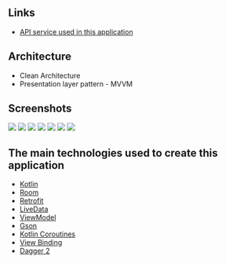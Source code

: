 ## __Links__
* [API service used in this application](https://pokeapi.co/docs/v2) 

## __Architecture__
* Clean Architecture
* Presentation layer pattern - MVVM

## __Screenshots__

![](screenshots/2021-09-01%2014.09.04.jpg)
![](screenshots/2021-09-01%2014.09.06.jpg)
![](screenshots/2021-09-01%2014.09.09.jpg)
![](screenshots/2021-09-01%2014.09.11.jpg)
![](screenshots/2021-09-01%2014.09.14.jpg)
![](screenshots/2021-09-01%2014.09.16.jpg)
![](screenshots/2021-09-01%2014.09.19.jpg)

## __The main technologies used to create this application__

* [Kotlin](https://developer.android.com/kotlin)
* [Room](https://developer.android.com/jetpack/androidx/releases/room)
* [Retrofit](https://square.github.io/retrofit/)
* [LiveData](https://developer.android.com/topic/libraries/architecture/livedata)
* [ViewModel](https://developer.android.com/topic/libraries/architecture/viewmodel)
* [Gson](https://github.com/google/gson)
* [Kotlin Coroutines](https://developer.android.com/kotlin/coroutines)
* [View Binding](https://developer.android.com/topic/libraries/view-binding)
* [Dagger 2](https://square.github.io/dagger/)